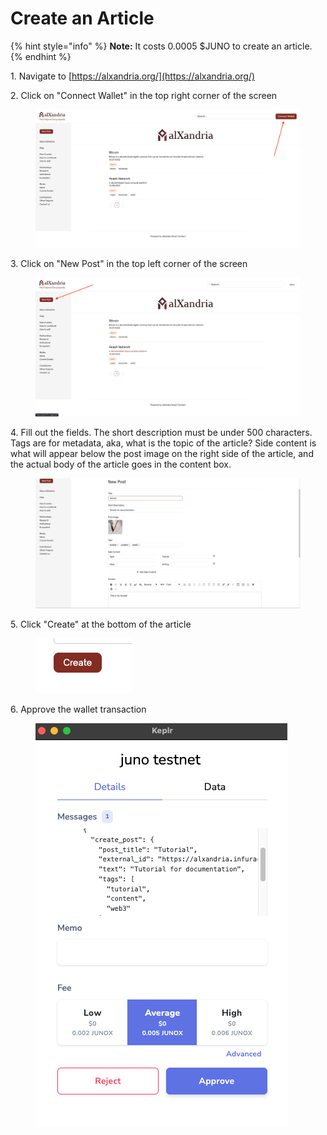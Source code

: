 # Create an Article

{% hint style="info" %}
**Note:** It costs 0.0005 $JUNO to create an article.
{% endhint %}

&#x20; 1\.   Navigate to [https://alxandria.org/](https://alxandria.org/)

&#x20; 2\.   Click on "Connect Wallet" in the top right corner of the screen

<figure><img src="../.gitbook/assets/Screen Shot 2022-12-29 at 10.05.56 AM.png" alt=""><figcaption></figcaption></figure>

&#x20; 3\.   Click on "New Post" in the top left corner of the screen

<figure><img src="../.gitbook/assets/Screen Shot 2022-12-29 at 10.29.48 AM.png" alt=""><figcaption></figcaption></figure>

&#x20; 4\.   Fill out the fields. The short description must be under 500 characters. Tags are for metadata, aka, what is the topic of the article? Side content is what will appear below the post image on the right side of the article, and the actual body of the article goes in the content box.

<figure><img src="../.gitbook/assets/Screen Shot 2022-12-29 at 10.33.28 AM.png" alt=""><figcaption></figcaption></figure>

&#x20; 5\.   Click "Create" at the bottom of the article

<figure><img src="../.gitbook/assets/Screen Shot 2022-12-29 at 10.35.15 AM.png" alt=""><figcaption></figcaption></figure>

&#x20; 6\.   Approve the wallet transaction

<figure><img src="../.gitbook/assets/Screen Shot 2022-12-29 at 10.36.11 AM.png" alt=""><figcaption></figcaption></figure>
